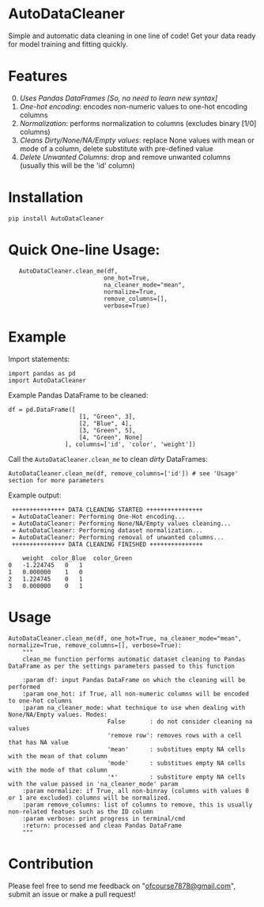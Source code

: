 # AutoDataCleaner
Simple and automatic data cleaning in one line of code! 
Get your data ready for model training and fitting quickly.
# Features 
0. *Uses Pandas DataFrames [So, no need to learn new syntax]*
1. *One-hot encoding*: encodes non-numeric values to one-hot encoding columns 
2. *Normalization*: performs normalization to columns (excludes binary [1/0] columns)
3. *Cleans Dirty/None/NA/Empty values*: replace None values with mean or mode of a column, delete substitute with pre-defined value
4. *Delete Unwanted Columns*: drop and remove unwanted columns (usually this will be the 'id' column)
# Installation 
`pip install AutoDataCleaner`
# Quick One-line Usage: 
 ```
    AutoDataCleaner.clean_me(df, 
                            one_hot=True, 
                            na_cleaner_mode="mean", 
                            normalize=True, 
                            remove_columns=[], 
                            verbose=True)
```
# Example 
Import statements: 
```
import pandas as pd
import AutoDataCleaner
```
Example Pandas DataFrame to be cleaned: 
```
df = pd.DataFrame([
                    [1, "Green", 3], 
                    [2, "Blue", 4],
                    [3, "Green", 5], 
                    [4, "Green", None]
                ], columns=['id', 'color', 'weight'])
```
Call the `AutoDataCleaner.clean_me` to clean _dirty_ DataFrames:

```AutoDataCleaner.clean_me(df, remove_columns=['id']) # see 'Usage' section for more parameters```

Example output:
```
 +++++++++++++++ DATA CLEANING STARTED ++++++++++++++++ 
 = AutoDataCleaner: Performing One-Hot encoding... 
 = AutoDataCleaner: Performing None/NA/Empty values cleaning... 
 = AutoDataCleaner: Performing dataset normalization... 
 = AutoDataCleaner: Performing removal of unwanted columns... 
 +++++++++++++++ DATA CLEANING FINISHED +++++++++++++++ 

	weight 	color_Blue 	color_Green
0 	-1.224745 	0 	1
1 	0.000000 	1 	0
2 	1.224745 	0 	1
3 	0.000000 	0 	1
```
# Usage
```
AutoDataCleaner.clean_me(df, one_hot=True, na_cleaner_mode="mean", normalize=True, remove_columns=[], verbose=True):
    """
    clean_me function performs automatic dataset cleaning to Pandas DataFrame as per the settings parameters passed to this function
    
    :param df: input Pandas DataFrame on which the cleaning will be performed 
    :param one_hot: if True, all non-numeric columns will be encoded to one-hot columns 
    :param na_cleaner_mode: what technique to use when dealing with None/NA/Empty values. Modes: 
                            False       : do not consider cleaning na values 
                            'remove row': removes rows with a cell that has NA value
                            'mean'      : substitues empty NA cells with the mean of that column 
                            'mode'      : substitues empty NA cells with the mode of that column
                            '*'         : substiture empty NA cells with the value passed in 'na_cleaner_mode' param
    :param normalize: if True, all non-binray (columns with values 0 or 1 are excluded) columns will be normalized. 
    :param remove_columns: list of columns to remove, this is usually non-related featues such as the ID column 
    :param verbose: print progress in terminal/cmd
    :return: processed and clean Pandas DataFrame 
    """
```
# Contribution 
Please feel free to send me feedback on "ofcourse7878@gmail.com", submit an issue or make a pull request! 

